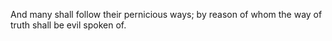 And many shall follow their pernicious ways; by reason of whom the way of truth shall be evil spoken of.
